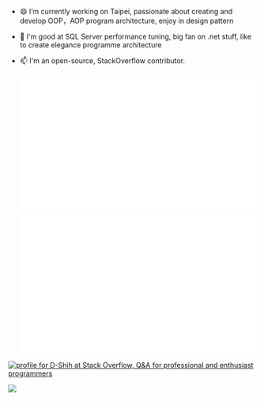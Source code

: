 - 😄 I’m currently working on Taipei, passionate about creating and develop OOP，AOP program architecture, enjoy in design pattern
- 🌱 I'm good at SQL Server performance tuning, big fan on .net stuff, like to create elegance programme architecture
- 📫 I'm an open-source, StackOverflow contributor.


  ![](https://github.com/isdaniel/github-stats/blob/master/generated/overview.svg)
  ![](https://github.com/isdaniel/github-stats/blob/master/generated/languages.svg)


<a href="https://stackoverflow.com/users/5176071/d-shih"><img alt="profile for D-Shih at Stack Overflow, Q&amp;A for professional and enthusiast programmers" height="58" src="https://stackoverflow.com/users/flair/5176071.png?theme=dark" title="profile for D-Shih at Stack Overflow, Q&amp;A for professional and enthusiast programmers" width="208"> </a>

![](https://github-profile-trophy.vercel.app/?username=isdaniel&theme=flat&no-frame=true&margin-w=30)
